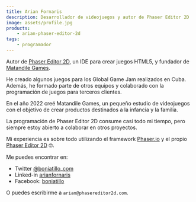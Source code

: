 ```yaml
---
title: Arian Fornaris
description: Desarrollador de videojuegos y autor de Phaser Editor 2D
image: assets/profile.jpg
products:
    - arian-phaser-editor-2d
tags:
    - programador
---
```


Autor de [Phaser Editor 2D](https://phasereditor2d.com), un IDE para crear juegos HTML5, y fundador de [Matandile Games](../../estudios/matandile/).

He creado algunos juegos para los Global Game Jam realizados en Cuba. Además, he formado parte de otros equipos y colaborado con la programación de juegos para terceros clientes.

En el año 2022 creé Matandile Games, un pequeño estudio de videojuegos con el objetivo de crear productos destinados a la infancia y la familia.

La programación de Phaser Editor 2D consume casi todo mi tiempo, pero siempre estoy abierto a colaborar en otros proyectos.

Mi experiencia es sobre todo utilizando el framework [Phaser.io](https://phaser.io) y el propio [Phaser Editor 2D](https://phasereditor2d.com) 🤓.

Me puedes encontrar en:

* Twitter [@boniatillo_com](https://twitter.com/boniatillo_com)
* Linked-in [arianfornaris](https://www.linkedin.com/in/arianfornaris/)
* Facebook: [boniatillo](https://facebook.com/boniatillo)

O puedes escribirme a `arian@phasereditor2d.com`.

